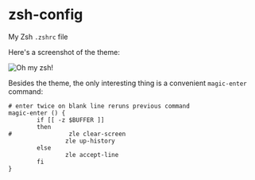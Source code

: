 # zsh-config
My Zsh `.zshrc` file

Here's a screenshot of the theme:

![Oh my zsh!](https://cdn.rawgit.com/michaeljklein/zsh-config/master/screenshot.gif)

Besides the theme, the only interesting thing is a convenient `magic-enter` command:

```
# enter twice on blank line reruns previous command
magic-enter () {
        if [[ -z $BUFFER ]]
        then
#                zle clear-screen
                zle up-history
        else
                zle accept-line
        fi
}
```

